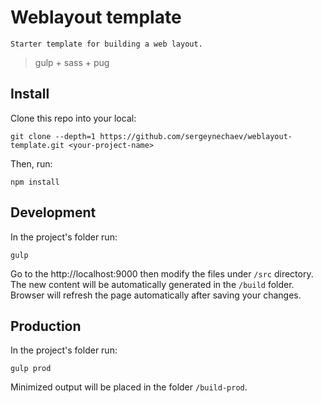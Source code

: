 # Weblayout template
	Starter template for building a web layout.
> gulp + sass + pug


## Install

Clone this repo into your local:
```shell
git clone --depth=1 https://github.com/sergeynechaev/weblayout-template.git <your-project-name>
```

Then, run:
```shell
npm install
```


## Development

In the project's folder run:
```shell
gulp
```

Go to the http://localhost:9000 then modify the files under `/src` directory. The new content will be automatically generated in the `/build` folder. 
Browser will refresh the page automatically after saving your changes.


## Production

In the project's folder run:
```shell
gulp prod
```

Minimized output will be placed in the folder `/build-prod`.

